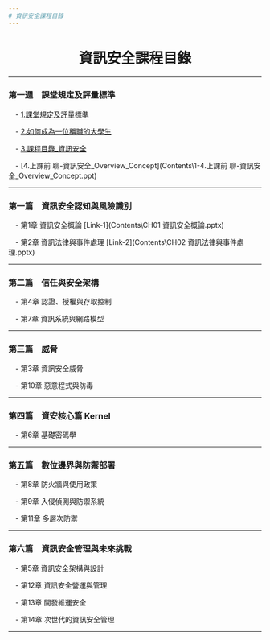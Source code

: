 ```yaml
---
# 資訊安全課程目錄
---
```

<div align="center">
	<h1>資訊安全課程目錄</h1>
</div>

---

### 第一週　課堂規定及評量標準

&emsp;-  [1.課堂規定及評量標準](Contents\1-1.課堂規定及評量標準.pptx)

&emsp;-  [2.如何成為一位稱職的大學生](Contents\1-2.如何成為一位稱職的大學生.pptx)

&emsp;-  [3.課程目錄_資訊安全](Contents\1-3.課程目錄_資訊安全.ppt)

&emsp;-  [4.上課前 聊-資訊安全_Overview_Concept](Contents\1-4.上課前 聊-資訊安全_Overview_Concept.ppt)

---

### 第一篇　資訊安全認知與風險識別

&emsp;- 第1章 資訊安全概論  [Link-1](Contents\CH01 資訊安全概論.pptx)

&emsp;- 第2章 資訊法律與事件處理  [Link-2](Contents\CH02 資訊法律與事件處理.pptx)

---

### 第二篇　信任與安全架構

&emsp;- 第4章 認證、授權與存取控制

&emsp;- 第7章 資訊系統與網路模型

---

### 第三篇　威脅

&emsp;- 第3章 資訊安全威脅

&emsp;- 第10章 惡意程式與防毒

---

### 第四篇　資安核心篇 Kernel

&emsp;- 第6章 基礎密碼學

---

### 第五篇　數位邊界與防禦部署

&emsp;- 第8章 防火牆與使用政策

&emsp;- 第9章 入侵偵測與防禦系統

&emsp;- 第11章 多層次防禦

---

### 第六篇　資訊安全管理與未來挑戰

&emsp;- 第5章 資訊安全架構與設計

&emsp;- 第12章 資訊安全營運與管理

&emsp;- 第13章 開發維運安全

&emsp;- 第14章 次世代的資訊安全管理

---
